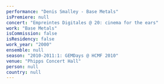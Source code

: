 ```yaml
---
performance: "Denis Smalley - Base Metals"
isPremiere: null
concert: "Empreintes Digitales @ 20: cinema for the ears"
work: "Base Metals"
isCommission: false
isResidency: false
work_year: "2000"
ensemble: null
season: "2010-2011:1: GEMDays @ HCMF 2010"
venue: "Phipps Concert Hall"
person: null
country: null
---
```


